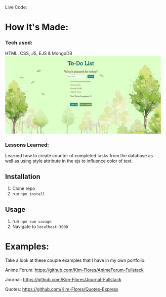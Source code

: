 Live Code: 

# How It's Made:
### Tech used: 
HTML, CSS, JS, EJS & MongoDB
![ToDo](todo-express.png)




### Lessons Learned:
Learned how to create counter of completed tasks from the database as well as using style attribute in the ejs to influence color of text.

## Installation

1. Clone repo
2. run `npm install`

## Usage

1. run `npm run savage`
2. Navigate to `localhost:3000`

# Examples:

Take a look at these couple examples that I have in my own portfolio:

Anime Forum: https://github.com/Kim-Flores/AnimeForum-Fullstack

Journal: https://github.com/Kim-Flores/Journal-Fullstack

Quotes: https://github.com/Kim-Flores/Quotes-Express
